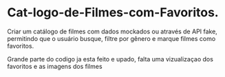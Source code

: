 # Cat-logo-de-Filmes-com-Favoritos.
Criar um catálogo de filmes com dados mockados ou através de API fake, permitindo que o usuário busque, filtre por gênero e marque filmes como favoritos.

Grande parte do codigo ja esta feito e upado, falta uma vizualizaçao dos favoritos e as imagens dos filmes
